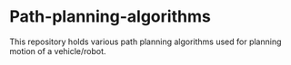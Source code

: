 # Path-planning-algorithms
This repository holds various path planning algorithms used for planning motion of a vehicle/robot.
